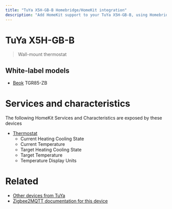 ```yaml
---
title: "TuYa X5H-GB-B Homebridge/HomeKit integration"
description: "Add HomeKit support to your TuYa X5H-GB-B, using Homebridge, Zigbee2MQTT and homebridge-z2m."
---
```

<!---
This file has been GENERATED using src/docgen/docgen.ts
DO NOT EDIT THIS FILE MANUALLY!
-->
# TuYa X5H-GB-B
> Wall-mount thermostat


## White-label models
* [Beok](../index.md#beok) TGR85-ZB

# Services and characteristics
The following HomeKit Services and Characteristics are exposed by
these devices

* [Thermostat](../../climate.md)
  * Current Heating Cooling State
  * Current Temperature
  * Target Heating Cooling State
  * Target Temperature
  * Temperature Display Units


# Related
* [Other devices from TuYa](../index.md#tuya)
* [Zigbee2MQTT documentation for this device](https://www.zigbee2mqtt.io/devices/X5H-GB-B.html)